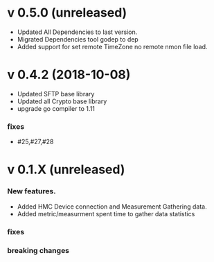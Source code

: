 # v 0.5.0 (unreleased)

* Updated All Dependencies to last version.
* Migrated Dependencies tool godep to dep
* Added support for set remote TimeZone no remote nmon file load.


# v 0.4.2 (2018-10-08)

* Updated SFTP base library
* Updated all Crypto base library
* upgrade go compiler to 1.11

### fixes

* #25,#27,#28

# v 0.1.X  (unreleased)
### New features.
*  Added HMC Device connection and Measurement Gathering data.
*  Added  metric/measurment spent time to gather data statistics 

### fixes

### breaking changes
